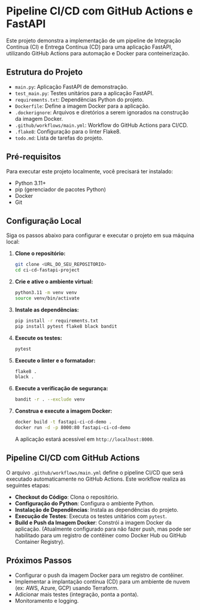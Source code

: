 # Pipeline CI/CD com GitHub Actions e FastAPI

Este projeto demonstra a implementação de um pipeline de Integração Contínua (CI) e Entrega Contínua (CD) para uma aplicação FastAPI, utilizando GitHub Actions para automação e Docker para conteinerização.

## Estrutura do Projeto

- `main.py`: Aplicação FastAPI de demonstração.
- `test_main.py`: Testes unitários para a aplicação FastAPI.
- `requirements.txt`: Dependências Python do projeto.
- `Dockerfile`: Define a imagem Docker para a aplicação.
- `.dockerignore`: Arquivos e diretórios a serem ignorados na construção da imagem Docker.
- `.github/workflows/main.yml`: Workflow do GitHub Actions para CI/CD.
- `.flake8`: Configuração para o linter Flake8.
- `todo.md`: Lista de tarefas do projeto.

## Pré-requisitos

Para executar este projeto localmente, você precisará ter instalado:

- Python 3.11+
- pip (gerenciador de pacotes Python)
- Docker
- Git

## Configuração Local

Siga os passos abaixo para configurar e executar o projeto em sua máquina local:

1.  **Clone o repositório:**

    ```bash
    git clone <URL_DO_SEU_REPOSITORIO>
    cd ci-cd-fastapi-project
    ```

2.  **Crie e ative o ambiente virtual:**

    ```bash
    python3.11 -m venv venv
    source venv/bin/activate
    ```

3.  **Instale as dependências:**

    ```bash
    pip install -r requirements.txt
    pip install pytest flake8 black bandit
    ```

4.  **Execute os testes:**

    ```bash
    pytest
    ```

5.  **Execute o linter e o formatador:**

    ```bash
    flake8 .
    black .
    ```

6.  **Execute a verificação de segurança:**

    ```bash
    bandit -r . --exclude venv
    ```

7.  **Construa e execute a imagem Docker:**

    ```bash
    docker build -t fastapi-ci-cd-demo .
    docker run -d -p 8000:80 fastapi-ci-cd-demo
    ```

    A aplicação estará acessível em `http://localhost:8000`.

## Pipeline CI/CD com GitHub Actions

O arquivo `.github/workflows/main.yml` define o pipeline CI/CD que será executado automaticamente no GitHub Actions. Este workflow realiza as seguintes etapas:

-   **Checkout do Código**: Clona o repositório.
-   **Configuração do Python**: Configura o ambiente Python.
-   **Instalação de Dependências**: Instala as dependências do projeto.
-   **Execução de Testes**: Executa os testes unitários com `pytest`.
-   **Build e Push da Imagem Docker**: Constrói a imagem Docker da aplicação. (Atualmente configurado para não fazer push, mas pode ser habilitado para um registro de contêiner como Docker Hub ou GitHub Container Registry).

## Próximos Passos

-   Configurar o push da imagem Docker para um registro de contêiner.
-   Implementar a implantação contínua (CD) para um ambiente de nuvem (ex: AWS, Azure, GCP) usando Terraform.
-   Adicionar mais testes (integração, ponta a ponta).
-   Monitoramento e logging.



